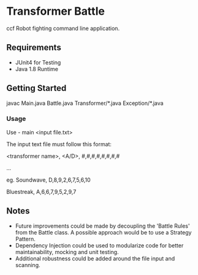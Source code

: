 # Transformer Battle
ccf
Robot fighting command line application.

## Requirements

- JUnit4 for Testing
- Java 1.8 Runtime

## Getting Started

javac Main.java Battle.java Transformer\/\*.java Exception/*.java

### Usage

Use - main \<input file.txt\>

The input text file must follow this format:

\<transformer name>, <A/D>, #,#,#,#,#,#,#,#

...

eg.
Soundwave, D,8,9,2,6,7,5,6,10

Bluestreak, A,6,6,7,9,5,2,9,7

## Notes

- Future improvements could be made by decoupling the 'Battle Rules' from the Battle class. A possible approach would be to use a Strategy Pattern.
- Dependency Injection could be used to modularize code for better maintainability, mocking and unit testing.
- Additional robustness could be added around the file input and scanning.
